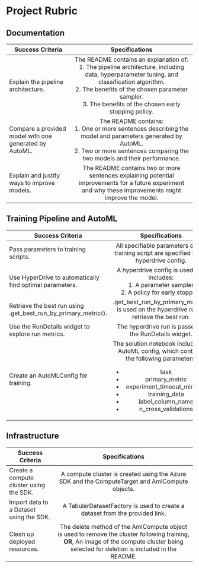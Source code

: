 # Project Rubric 

## Documentation
| Success Criteria |	Specifications  |  
|--------|:--------:|
| Explain the pipeline architecture. | The README contains an explanation of:  <br> 1. The pipeline architecture, including data, hyperparameter tuning, and classification algorithm. <br> 2. The benefits of the chosen parameter sampler. <br> 3. The benefits of the chosen early stopping policy. |   
| Compare a provided model with one generated by AutoML. | The README contains: <br> 1. One or more sentences describing the model and parameters generated by AutoML. <br> 2. Two or more sentences comparing the two models and their performance. <br> |
| Explain and justify ways to improve models. | The README contains two or more sentences explaining potential improvements for a future experiment and why these improvements might improve the model. |

## Training Pipeline and AutoML
| Success Criteria |	Specifications  |  
|--------|:--------:|
| Pass parameters to training scripts. | All specifiable parameters of the training script are specified in the hyperdrive config. |
|  Use HyperDrive to automatically find optimal parameters. | A hyperdrive config is used and includes: <br> 1. A parameter sampler <br> 2. A policy for early stopping |
| Retrieve the best run using .get_best_run_by_primary_metric(). | .get_best_run_by_primary_metric() is used on the hyperdrive run to retrieve the best run. | 
| Use the RunDetails widget to explore run metrics. | The hyperdrive run is passed to the RunDetails widget. | 
| Create an AutoMLConfig for training. | The solution notebook includes an AutoML config, which contains the following parameters: <ul><li> task <li> primary_metric <li> experiment_timeout_minutes <li> training_data <li> label_column_name <li> n_cross_validations </li></ul> |

## Infrastructure
| Success Criteria |	Specifications  |  
|--------|:--------:|
|Create a compute cluster using the SDK. | A compute cluster is created using the Azure SDK and the ComputeTarget and AmlCompute objects. |
| Import data to a Dataset using the SDK.| A TabularDatasetFactory is used to create a dataset from the provided link.| 
| Clean up deployed resources. | The delete method of the AmlCompute object is used to remove the cluster following training, **OR**, An image of the compute cluster being selected for deletion is included in the README.|

